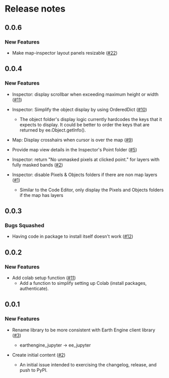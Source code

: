 # Release notes

<!-- do not remove -->

## 0.0.6

### New Features

- Make map-inspector layout panels resizable ([#22](https://github.com/google/earthengine-jupyter/issues/22))


## 0.0.4

### New Features

- Inspector: display scrollbar when exceeding maximum height or width ([#11](https://github.com/tylere/earthengine-jupyter/issues/11))

- Inspector: Simplify the object display by using OrderedDict ([#10](https://github.com/tylere/earthengine-jupyter/issues/10))
  - The object folder's display logic currently hardcodes the keys that it expects to display. It could be better to order the keys that are returned by ee.Object.getInfo().

- Map: Display crosshairs when cursor is over the map ([#9](https://github.com/tylere/earthengine-jupyter/issues/9))

- Provide map view details in the Inspector's Point folder ([#5](https://github.com/tylere/earthengine-jupyter/issues/5))

- Inspector: return "No unmasked pixels at clicked point." for layers with fully masked bands ([#2](https://github.com/tylere/earthengine-jupyter/issues/2))

- Inspector: disable Pixels & Objects folders if there are non map layers ([#1](https://github.com/tylere/earthengine-jupyter/issues/1))
  - Similar to the Code Editor, only display the Pixels and Objects folders if the map has layers


## 0.0.3


### Bugs Squashed

- Having code in package to install itself doesn't work ([#12](https://github.com/google/earthengine-jupyter/issues/12))


## 0.0.2

### New Features

- Add colab setup function ([#11](https://github.com/google/earthengine-jupyter/issues/11))
  - Add a function to simplify setting up Colab (install packages, authenticate).



## 0.0.1

### New Features

- Rename library to be more consistent with Earth Engine client library ([#3](https://github.com/google/earthengine-jupyter/issues/3))
  - earthengine_jupyter -> ee_jupyter

- Create initial content ([#2](https://github.com/google/earthengine-jupyter/issues/2))
  - An initial issue intended to exercising the changelog, release, and push to PyPI.



